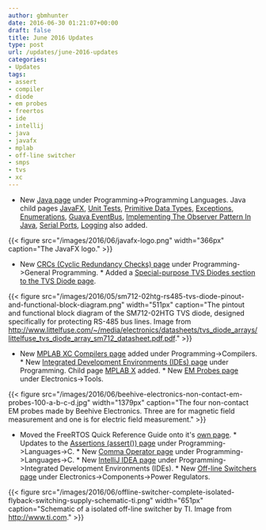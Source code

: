 ```yaml
---
author: gbmhunter
date: 2016-06-30 01:21:07+00:00
draft: false
title: June 2016 Updates
type: post
url: /updates/june-2016-updates
categories:
- Updates
tags:
- assert
- compiler
- diode
- em probes
- freertos
- ide
- intellij
- java
- javafx
- mplab
- off-line switcher
- smps
- tvs
- xc
---
```


  * New [Java page](http://blog.mbedded.ninja/programming/languages/java) under Programming->Programming Languages. Java child pages [JavaFX](http://blog.mbedded.ninja/programming/languages/java/javafx), [Unit Tests](http://blog.mbedded.ninja/programming/languages/java/unit-tests), [Primitive Data Types](http://blog.mbedded.ninja/programming/languages/java/primitive-data-types), [Exceptions](http://blog.mbedded.ninja/programming/languages/java/exceptions), [Enumerations](http://blog.mbedded.ninja/programming/languages/java/enumerations), [Guava EventBus](http://blog.mbedded.ninja/programming/languages/java/guava-eventbus), [Implementing The Observer Pattern In Java](http://blog.mbedded.ninja/programming/languages/java/implementing-the-observer-pattern-in-java), [Serial Ports](http://blog.mbedded.ninja/programming/languages/java/serial-ports), [Logging](http://blog.mbedded.ninja/programming/languages/java/logging) also added.  
  
{{< figure src="/images/2016/06/javafx-logo.png" width="366px" caption="The JavaFX logo."  >}}  
  
  * New [CRCs (Cyclic Redundancy Checks) page](http://blog.mbedded.ninja/programming/general/crcs-cyclic-redundancy-checks) under Programming->General Programming.  * Added a [Special-purpose TVS Diodes section to the TVS Diode page](http://blog.mbedded.ninja/electronics/components/diodes/tvs-diodes#special-purpose-tvs-diodes).  
  
{{< figure src="/images/2016/05/sm712-02htg-rs485-tvs-diode-pinout-and-functional-block-diagram.png" width="511px" caption="The pintout and functional block diagram of the SM712-02HTG TVS diode, designed specifically for protecting RS-485 bus lines. Image from http://www.littelfuse.com/~/media/electronics/datasheets/tvs_diode_arrays/littelfuse_tvs_diode_array_sm712_datasheet.pdf.pdf."  >}}  
  
  * New [MPLAB XC Compilers page](http://blog.mbedded.ninja/programming/compilers/mplab-xc-compilers) added under Programming->Compilers.  * New [Integrated Development Environments (IDEs) page](http://blog.mbedded.ninja/programming/integrated-development-environments-ides) under Programming. Child page [MPLAB X](http://blog.mbedded.ninja/programming/integrated-development-environments-ides/mplab-x) added.  * New [EM Probes page](http://blog.mbedded.ninja/electronics/tools/em-probes) under Electronics->Tools.  
  
{{< figure src="/images/2016/06/beehive-electronics-non-contact-em-probes-100-a-b-c-d.jpg" width="1379px" caption="The four non-contact EM probes made by Beehive Electronics. Three are for magnetic field measurement and one is for electric field measurement."  >}}  
  
  * Moved the FreeRTOS Quick Reference Guide onto it's [own page](http://blog.mbedded.ninja/programming/operating-systems/freertos/freertos-quick-reference-guide).  * Updates to the [Assertions (assert()) page](http://blog.mbedded.ninja/programming/languages/c/assertions) under Programming->Languages->C.  * New [Comma Operator page](http://blog.mbedded.ninja/programming/languages/c/comma-operator) under Programming->Languages->C.  * New [IntelliJ IDEA page](http://blog.mbedded.ninja/programming/integrated-development-environments-ides/intellij-idea) under Programming->Integrated Development Environments (IDEs).  * New [Off-line Switchers page](http://blog.mbedded.ninja/electronics/components/power-regulators/off-line-switchers) under Electronics->Components->Power Regulators.  
  
{{< figure src="/images/2016/06/offline-switcher-complete-isolated-flyback-switching-supply-schematic-ti.png" width="651px" caption="Schematic of a isolated off-line switcher by TI. Image from http://www.ti.com."  >}}
